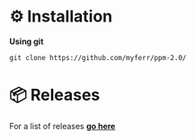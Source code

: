 # ⚙️ Installation

**Using git**
```
git clone https://github.com/myferr/ppm-2.0/
```

# 📦 Releases

For a list of releases **[go here](https://github.com/myferr/ppm-2.0/releases/)**
